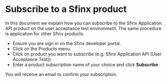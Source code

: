 # Subscribe to a Sfinx product

In this document we explain how you can subscribe to the Sfinx Application API product on the user acceptance test environment. The same procedure is application for other Sfinx products.

* Ensure you are sign in on the Sfinx developer portal.
* Click on the Products menu.
* Click on product you want to subscribe (e.g. Sfinx Application API (User Acceptance Test)).
* Enter a product subscription name of your choice and click **Subscribe**

You will receive an email to confirm your subscription.